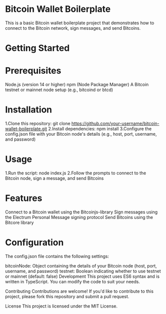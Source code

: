 # Bitcoin Wallet Boilerplate
This is a basic Bitcoin wallet boilerplate project that demonstrates how to connect to the Bitcoin network, sign messages, and send Bitcoins.

# Getting Started
# Prerequisites
Node.js (version 14 or higher)
npm (Node Package Manager)
A Bitcoin testnet or mainnet node setup (e.g., bitcoind or btcd)

# Installation
1.Clone this repository: git clone https://github.com/your-username/bitcoin-wallet-boilerplate.git
2.Install dependencies: npm install
3.Configure the config.json file with your Bitcoin node's details (e.g., host, port, username, and password)

# Usage
1.Run the script: node index.js
2.Follow the prompts to connect to the Bitcoin node, sign a message, and send Bitcoins

# Features
Connect to a Bitcoin wallet using the Bitcoinjs-library
Sign messages using the Electrum Personal Message signing protocol
Send Bitcoins using the Bitcore library

# Configuration
The config.json file contains the following settings:

bitcoinNode: Object containing the details of your Bitcoin node (host, port, username, and password)
testnet: Boolean indicating whether to use testnet or mainnet (default: false)
Development
This project uses ES6 syntax and is written in TypeScript. You can modify the code to suit your needs.

Contributing
Contributions are welcome! If you'd like to contribute to this project, please fork this repository and submit a pull request.

License
This project is licensed under the MIT License.

